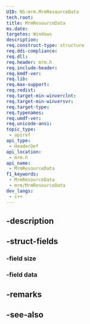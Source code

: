 ```yaml
---
UID: NS:mrm.MrmResourceData
tech.root: 
title: MrmResourceData
ms.date: 
targetos: Windows
description: 
req.construct-type: structure
req.ddi-compliance: 
req.dll: 
req.header: mrm.h
req.include-header: 
req.kmdf-ver: 
req.lib: 
req.max-support: 
req.redist: 
req.target-min-winverclnt: 
req.target-min-winversvr: 
req.target-type: 
req.typenames: 
req.umdf-ver: 
req.unicode-ansi: 
topic_type:
 - apiref
api_type:
 - HeaderDef
api_location:
 - mrm.h
api_name:
 - MrmResourceData
f1_keywords:
 - MrmResourceData
 - mrm/MrmResourceData
dev_langs:
 - c++
---
```


## -description

## -struct-fields

### -field size

### -field data

## -remarks

## -see-also

